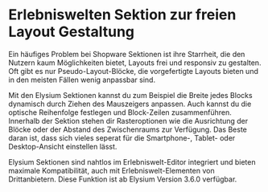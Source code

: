 # Erlebniswelten Sektion zur freien Layout Gestaltung

Ein häufiges Problem bei Shopware Sektionen ist ihre Starrheit, die den Nutzern kaum Möglichkeiten bietet, Layouts frei und responsiv zu gestalten. Oft gibt es nur Pseudo-Layout-Blöcke, die vorgefertigte Layouts bieten und in den meisten Fällen wenig anpassbar sind.

Mit den Elysium Sektionen kannst du zum Beispiel die Breite jedes Blocks dynamisch durch Ziehen des Mauszeigers anpassen. Auch kannst du die optische Reihenfolge festlegen und Block-Zeilen zusammenführen. Innerhalb der Sektion stehen dir Rasteroptionen wie die Ausrichtung der Blöcke oder der Abstand des Zwischenraums zur Verfügung. Das Beste daran ist, dass sich vieles seperat für die Smartphone-, Tablet- oder Desktop-Ansicht einstellen lässt.

Elysium Sektionen sind nahtlos im Erlebniswelt-Editor integriert und bieten maximale Kompatibilität, auch mit Erlebniswelt-Elementen von Drittanbietern. Diese Funktion ist ab Elysium Version 3.6.0 verfügbar.
